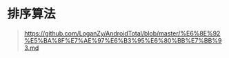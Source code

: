# 排序算法
> https://github.com/LoganZy/AndroidTotal/blob/master/%E6%8E%92%E5%BA%8F%E7%AE%97%E6%B3%95%E6%80%BB%E7%BB%93.md